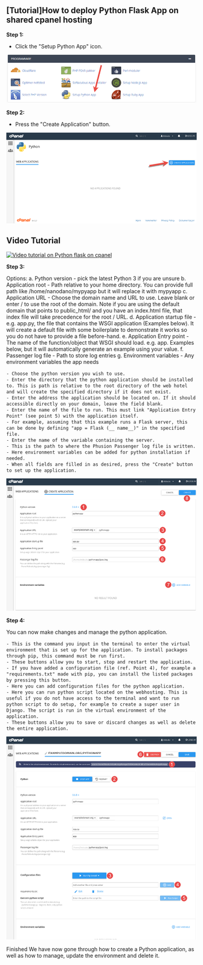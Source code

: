 ## [Tutorial]How to deploy Python Flask App on shared cpanel hosting

**Step 1:**

- Click the "Setup Python App" icon.

![python flask app on shard cpanel hosting hosting step 1](images/create-python-app-cpanel-01.png)

**Step 2:**

- Press the "Create Application" button.

![python flask app on shard cpanel hosting hosting step 2](images/create-python-app-cpanel-02.png)


## Video Tutorial

[![Video tutorial on Python flask on cpanel](https://img.youtube.com/vi/260eDcsUheE/0.jpg)](https://www.youtube.com/watch?v=260eDcsUheE)

**Step 3:**

Options:
    a. Python version - pick the latest Python 3 if you are unsure
    b. Application root - Path relative to your home directory. You can provide full path like /home/nanodano/mypyapp but it will replace it with mypyapp
    c. Application URL - Choose the domain name and URL to use. Leave blank or enter / to use the root of the domain. Note if you are using the default domain that points to public_html/ and you have an index.html file, that index file will take precedence for the root / URL.
    d. Application startup file - e.g. app.py, the file that contains the WSGI application (Examples below). It will create a default file with some boilerplate to demonstrate it works so you do not have to provide a file before-hand.
    e. Application Entry point - The name of the function/object that WSGI should load. e.g. app. Examples below, but it will automatically generate an example using your value.
    f. Passenger log file - Path to store log entries
    g. Environment variables - Any environment variables the app needs


    - Choose the python version you wish to use.
    - Enter the directory that the python application should be installed to. This is path is relative to the root directory of the web hotel and will create the specified directory if it does not exist.
    - Enter the address the application should be located on. If it should accessible directly on your domain, leave the field blank.
    - Enter the name of the file to run. This must link "Application Entry Point" (see point 5) with the application itself.
    - For example, assuming that this example runs a Flask server, this can be done by defining "app = Flask (__ name__)" in the specified file.
    - Enter the name of the variable containing the server.
    - This is the path to where the Phusion Passenger log file is written.
    - Here environment variables can be added for python installation if needed.
    - When all fields are filled in as desired, press the "Create" button to set up the application.


![python flask app on shard cpanel hosting hosting step 2](images/create-python-app-cpanel-03.png)



**Step 4:**

You can now make changes and manage the python application.

    - This is the command you input in the terminal to enter the virtual environment that is set up for the application. To install packages through pip, this command must be run first.
    - These buttons allow you to start, stop and restart the application.
    - If you have added a configuration file (ref. Point 4), for example a "requirements.txt" made with pip, you can install the listed packages by pressing this button.
    - Here you can add configuration files for the python application.
    - Here you can run python script located on the webhosting. This is useful if you do not have access to the terminal and want to run python script to do setup, for example to create a super user in Django. The script is run in the virtual environment of the application.
    - These buttons allow you to save or discard changes as well as delete the entire application.

![python flask app on shard cpanel hosting hosting step 4](images/create-python-app-cpanel-04.png)



Finished
We have now gone through how to create a Python application, as well as how to manage, update the environment and delete it.